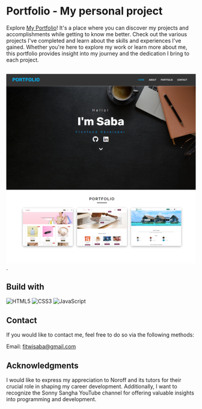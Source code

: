 # Portfolio - My personal project

Explore [My Portfolio](https://ssfportfolio.netlify.app/)! It's a place where you can discover my projects and accomplishments while getting to know me better. Check out the various projects I've completed and learn about the skills and experiences I've gained. Whether you're here to explore my work or learn more about me, this portfolio provides insight into my journey and the dedication I bring to each project.
##
![home](https://github.com/sabaFitwi/portfolio2/blob/main/images/p-home.png)
![Portfolio](https://github.com/sabaFitwi/portfolio2/blob/main/images/p-project.png).

## Build with

![HTML5](https://img.shields.io/badge/html5-%23E34F26.svg?style=for-the-badge&logo=html5&logoColor=white)
![CSS3](https://img.shields.io/badge/css3-%231572B6.svg?style=for-the-badge&logo=css3&logoColor=white)
![JavaScript](https://img.shields.io/badge/javascript-%23323330.svg?style=for-the-badge&logo=javascript&logoColor=%23F7DF1E)

## Contact

If you would like to contact me, feel free to do so via the following methods:

Email: fitwisaba@gmail.com

## Acknowledgments

I would like to express my appreciation to Noroff and its tutors for their crucial role in shaping my career development. Additionally, I want to recognize the Sonny Sangha YouTube channel for offering valuable insights into programming and development.
